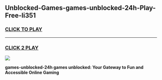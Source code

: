 
## Unblocked-Games-games-unblocked-24h-Play-Free-li351
<h3>
<a href="https://premium76.site?title=games-unblocked-24h&ref=09A">CLICK TO PLAY</a></h3>
<hr>

<h3>
<a href="https://premium76.site?title=games-unblocked-24h&ref=09A">CLICK 2 PLAY</a>
  
</h3>

<a href="https://premium76.site?title=games-unblocked-24h&ref=09A"><img src="https://clearcache.store/games.png"></a>


**games-unblocked-24h games unblocked: Your Gateway to Fun and Accessible Online Gaming**
